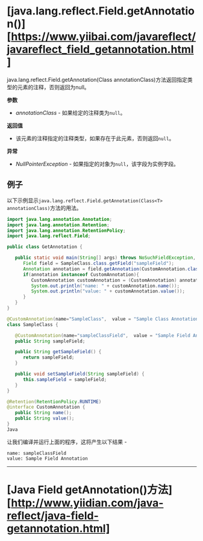 # [java.lang.reflect.Field.getAnnotation()][https://www.yiibai.com/javareflect/javareflect_field_getannotation.html]

java.lang.reflect.Field.getAnnotation(Class <T> annotationClass)方法返回指定类型的元素的注释，否则返回为null。

**参数**

- *annotationClass* - 如果给定的注释类为`null`。

**返回值**

- 该元素的注释指定的注释类型，如果存在于此元素，否则返回`null`。

 **异常**

- *NullPointerException* - 如果指定的对象为`null`，该字段为实例字段。

## 例子

以下示例显示`java.lang.reflect.Field.getAnnotation(Class<T> annotationClass)`方法的用法。

```java
import java.lang.annotation.Annotation;
import java.lang.annotation.Retention;
import java.lang.annotation.RetentionPolicy;
import java.lang.reflect.Field;

public class GetAnnotation {

   public static void main(String[] args) throws NoSuchFieldException, SecurityException, IllegalArgumentException, IllegalAccessException {
      Field field = SampleClass.class.getField("sampleField");
      Annotation annotation = field.getAnnotation(CustomAnnotation.class);
      if(annotation instanceof CustomAnnotation){
         CustomAnnotation customAnnotation = (CustomAnnotation) annotation;
         System.out.println("name: " + customAnnotation.name());
         System.out.println("value: " + customAnnotation.value());
      }
   }
}

@CustomAnnotation(name="SampleClass",  value = "Sample Class Annotation")
class SampleClass {

   @CustomAnnotation(name="sampleClassField",  value = "Sample Field Annotation")
   public String sampleField;

   public String getSampleField() {
      return sampleField;
   }

   public void setSampleField(String sampleField) {
      this.sampleField = sampleField;
   }
}

@Retention(RetentionPolicy.RUNTIME)
@interface CustomAnnotation {
   public String name();
   public String value();
}
Java
```

让我们编译并运行上面的程序，这将产生以下结果 -

```shell
name: sampleClassField
value: Sample Field Annotation
```



-----



# [Java Field getAnnotation()方法][http://www.yiidian.com/java-reflect/java-field-getannotation.html]

